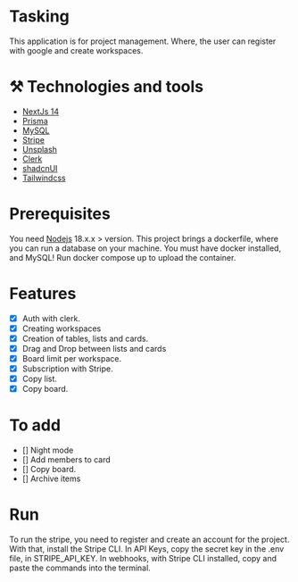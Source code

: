 # Tasking

This application is for project management. Where, the user can register with google and create workspaces.

# ⚒ Technologies and tools

- [NextJs 14](https://nextjs.org/)
- [Prisma](https://www.prisma.io/)
- [MySQL](https://www.mysql.com/)
- [Stripe](https://stripe.com)
- [Unsplash](https://unsplash.com/pt-br)
- [Clerk](https://clerk.com/)
- [shadcnUI](https://ui.shadcn.com/)
- [Tailwindcss](https://tailwindcss.com/)

# Prerequisites

You need [Nodejs](https://nodejs.org/en) 18.x.x > version. This project brings a dockerfile, where you can run a database on your machine. You must have docker installed, and MySQL! Run docker compose up to upload the container.

# Features
- [x] Auth with clerk.
- [x] Creating workspaces
- [x] Creation of tables, lists and cards.
- [x] Drag and Drop between lists and cards
- [x] Board limit per workspace.
- [x] Subscription with Stripe.
- [x] Copy list.
- [x] Copy board.

# To add

- [] Night mode
- [] Add members to card
- [] Copy board.
- [] Archive items

# Run

To run the stripe, you need to register and create an account for the project. With that, install the Stripe CLI. In API Keys, copy the secret key in the .env file, in STRIPE_API_KEY. In webhooks, with Stripe CLI installed, copy and paste the commands into the terminal.


